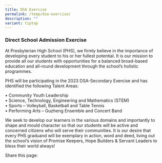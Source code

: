 ```yaml
---
title: DSA Exercise
permalink: /temp/dsa-exercise/
description: ""
variant: tiptap
---
```

### Direct School Admission Exercise

At Presbyterian High School (PHS), we firmly believe in the importance of developing every student to his or her fullest potential. It is our mission to provide all our students with opportunities for a balanced broad-based education and all-round development through the school’s holistic programmes.

PHS will be participating in the 2023 DSA-Secondary Exercise and has identified the following Talent Areas:&nbsp;

• Community Youth Leadership<br>
• Science, Technology, Engineering and Mathematics (STEM)<br>
• Sports – Volleyball, Basketball and Table Tennis<br>
• Performing Arts – Guzheng Ensemble and Concert Band

We seek to develop our learners in the various domains and importantly to shape and mould character so that our students will be active and concerned citizens who will serve their communities. It is our desire that every PHS graduand will be exemplary in action, word and deed, living out the school’s vision of Promise Keepers, Hope Builders &amp; Servant Leaders to bless their world always!

Share this page: